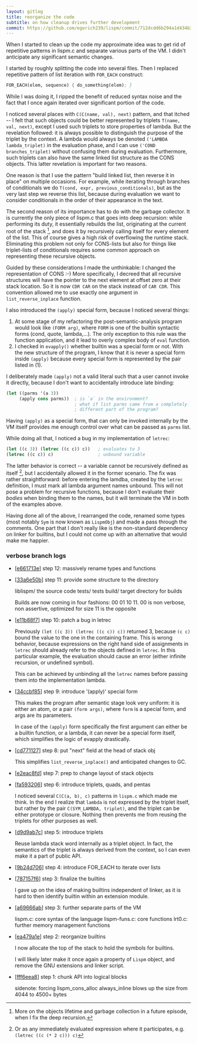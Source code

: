 ```yaml
---
layout: gitlog
title: reorganize the code
subtitle: on how cleanup drives further development
commit: https://github.com/egorich239/lispm/commit/712dcdd6b294a1d434b34c498d6d703b9158eca9
---
```



When I started to clean up the code my approximate idea was to get rid
of repetitive patterns in lispm.c and separate various parts of the VM.
I didn't anticipate any significant semantic changes.

I started by roughly splitting the code into several files. Then I
replaced repetitive pattern of list iteration with `FOR_EACH`
construct:

```scheme
FOR_EACH(elem, sequence) { do_something(elem); }
```

While I was doing it, I ripped the benefit of reduced syntax noise and
the fact that I once again iterated over significant portion of the
code.

I noticed several places with `C(C(name, val), next)` pattern, and that
itched -- I felt that such objects could be better represented by
triplets `T(name, val, next)`, except I used such triplets to store
properties of lambda. But the revelation followed: it is always possible
to distinguish the purpose of the triplet by the context. A lambda would
always be denoted `('LAMBDA lambda_triplet)` in the evaluation phase,
and I can use `('COND branches_triplet)` without confusing them during
evaluation. Furthermore, such triplets can also have the same linked
list structure as the CONS objects. This latter revelation is important
for two reasons.

One reason is that I use the pattern "build linked list, then reverse it
in place" on multiple occasions. For example, while iterating through
branches of conditionals we do `T(cond, expr, previous_conditionals)`,
but as the very last step we reverse this list, because during
evaluation we want to consider conditionals in the order of their
appearance in the text.

The second reason of its importance has to do with the garbage
collector. It is currently the only piece of lispm.c that goes into deep
recursion: while performing its duty, it essentially rebuilds the list,
originating at the current root of the stack [^0], and does it by recursively
calling itself for every element of the list. This of course gives a
high risk of overflowing the runtime stack. Eliminating this problem not
only for CONS-lists but also for things like triplet-lists of
conditionals requires some common approach on representing these
recursive objects.

Guided by these considerations I made the unthinkable: I changed the
representation of CONS :-) More specifically, I decreed that all
recursive structures will have the pointer to the next element at offset
zero at their stack location. So it is now `CDR CAR` on the stack
instead of `CAR CDR`. This convention allowed me to use exactly one
argument in `list_reverse_inplace` function.

I also introduced the `(apply)` special form, because I noticed several
things:
1. At some stage of my refactoring the post-semantic-analysis program
   would look like `(FORM arg)`, where `FORM` is one of the builtin
   syntactic forms (cond, quote, lambda,...). The only exception to this
   rule was the function application, and it lead to overly complex body
   of `eval` function.
2. I checked in `evapply()` whether builtin was a special form or not.
   With the new structure of the program, I know that it is never a
   special form inside `(apply)` because every special form is
   represented by the pair listed in (1).

I deliberately made `(apply)` not a valid literal such that a user
cannot invoke it directly, because I don't want to accidentally
introduce late binding:

```scheme
(let ((parms '(a 3))
     (apply cons parms))  ; is `a` in the environment?
                          ; what if list parms came from a completely
                          ; different part of the program?
```

Having `(apply)` as a special form, that can only be invoked internally
by the VM itself provides me enough control over what can be passed as
`parms` list.

While doing all that, I noticed a bug in my implementation of `letrec`:

```scheme
(let ((c 3)) (letrec ((c c)) c))   ; evaluates to 3
(letrec ((c c)) c)                 ; unbound variable
```

The latter behavior is correct -- a variable cannot be recursively
defined as itself [^1], but I accidentally allowed it in the former
scenario. The fix was rather straightforward: before entering the
lamdba, created by the `letrec` definition, I must mark all lambda
argument names unbound. This will not pose a problem for recursive
functions, because I don't evaluate their _bodies_ when binding them to
the names, but it will terminate the VM in both of the examples above.

Having done all of the above, I rearranged the code, renamed some types
(most notably `Sym` is now known as `LispmObj`) and made a pass through
the comments. One part that I don't really like is the non-standard
dependency on linker for builtins, but I could not come up with an
alternative that would make me happier.


[^0]: More on the objects lifetime and garbage collection in a future     episode, when I fix the deep recursion.
[^1]: Or as any immediately evaluated expression where it participates,     e.g. `(letrec ((c (* 2 c))) c)`
### verbose branch logs

* [[e661713e](https://github.com/egorich239/lispm/commit/e661713e5ee750762dac75a71e7c85cf4486f9f0)] step 12: massively rename types and functions

* [[33a6e50b](https://github.com/egorich239/lispm/commit/33a6e50bea7a2c78f93e3b7a02fa1fd9f9af1797)] step 11: provide some structure to the directory

   liblispm/ the source code
   tests/    tests
   build/	  target directory for builds
   
   Builds are now coming in four fashions: 00 01 10 11.
   00 is non verbose, non assertive, optimized for size
   11 is the opposite
   
* [[e11b88f7](https://github.com/egorich239/lispm/commit/e11b88f7d6c0ffdc16dec08ac77990ea5cb71c32)] step 10: patch a bug in letrec

   Previously `(let ((c 3)) (letrec ((c c)) c))` returned 3, because
   `(c c)` bound the value to the one in the containing frame. This is
   wrong behavior, because expressions on the right hand side of
   assignments in `letrec` should already refer to the objects defined in
   `letrec`. In this particular example, the evaluation should cause an
   error (either infinite recursion, or undefined symbol).
   
   This can be achieved by unbinding all the `letrec` names before passing
   them into the implementation lambda.
   
* [[34ccbf85](https://github.com/egorich239/lispm/commit/34ccbf8550e78ab491522af0bd9f1cc68972bffb)] step 9: introduce '(apply)' special form

   This makes the program after semantic stage look very uniform:
   it is either an atom, or a pair `(form args)`, where `form` is a special
   form, and args are its parameters.
   
   In case of the `(apply)` form specifically the first argument can either
   be a builtin function, or a lambda, it can never be a special form
   itself, which simplifies the logic of evapply drastically.
   
* [[cd771127](https://github.com/egorich239/lispm/commit/cd7711279c984b4a519c4613d6675409267682b3)] step 8: put "next" field at the head of stack obj

   This simplifies `list_reverse_inplace()` and anticipated changes to GC.
   
* [[e2eac8fd](https://github.com/egorich239/lispm/commit/e2eac8fd5ac5f22a1637571f539c0000a169e906)] step 7: prep to change layout of stack objects

* [[fa593206](https://github.com/egorich239/lispm/commit/fa593206a417176a34e39f09f5076805a8b06ee1)] step 6: introduce triplets, quads, and pentas

   I noticed several `C(C(a, b), c)` patterns in `lispm.c` which made me
   think. In the end I realize that `lambda` is not expressed by the
   triplet itself, but rather by the pair `C(SYM_LAMBDA, triplet)`, and the
   triplet can be either prototype or closure. Nothing then prevents me
   from reusing the triplets for other purposes as well.
   
* [[d9d9ab7c](https://github.com/egorich239/lispm/commit/d9d9ab7c320bad18a6ab747628d8f0f8f85103e0)] step 5: introduce triplets

   Reuse lambda stack word internally as a triplet object.
   In fact, the semantics of the triplet is always derived from the
   context, so I can even make it a part of public API.
   
* [[9b24d706](https://github.com/egorich239/lispm/commit/9b24d706c9a3c894fffe2c486a3828503b472861)] step 4: introduce FOR_EACH to iterate over lists

* [[787157f6](https://github.com/egorich239/lispm/commit/787157f6f2545705468ac0bd05d20799eb52da7b)] step 3: finalize the builtins

   I gave up on the idea of making builtins independent of linker, as it is
   hard to then identify builtin within an extension module.
   
* [[a69666ab](https://github.com/egorich239/lispm/commit/a69666ab9867ec8921ba4f58215b2fefff7fd692)] step 3: further separate parts of the VM

   lispm.c:      core syntax of the language
   lispm-funs.c: core functions
   lrt0.c:       further memory management functions
   
* [[ea479a1e](https://github.com/egorich239/lispm/commit/ea479a1e9e1eb41ba176a7c2e9ea15f6475db70d)] step 2: reorganize builtins

   I now allocate the top of the stack to hold the symbols for builtins.
   
   I will likely later make it once again a property of `Lispm` object, and
   remove the GNU extensions and linker script.
   
* [[fff6eea8](https://github.com/egorich239/lispm/commit/fff6eea809e8dcf0a12708eb4d87f04935bba76c)] step 1: chunk API into logical blocks

   sidenote: forcing lispm_cons_alloc always_inline blows up the size from
   4044 to 4500+ bytes
   